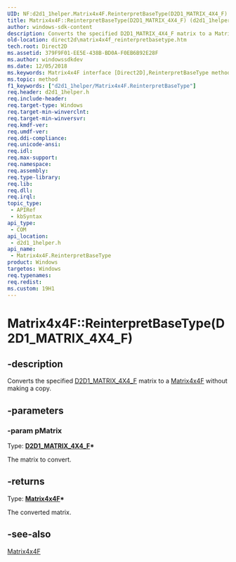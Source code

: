 ```yaml
---
UID: NF:d2d1_1helper.Matrix4x4F.ReinterpretBaseType(D2D1_MATRIX_4X4_F)
title: Matrix4x4F::ReinterpretBaseType(D2D1_MATRIX_4X4_F) (d2d1_1helper.h)
author: windows-sdk-content
description: Converts the specified D2D1_MATRIX_4X4_F matrix to a Matrix4x4F without making a copy.
old-location: direct2d\matrix4x4f_reinterpretbasetype.htm
tech.root: Direct2D
ms.assetid: 379F9F01-EE5E-438B-BD0A-F0EB6B92E28F
ms.author: windowssdkdev
ms.date: 12/05/2018
ms.keywords: Matrix4x4F interface [Direct2D],ReinterpretBaseType method, Matrix4x4F.ReinterpretBaseType, Matrix4x4F.ReinterpretBaseType(D2D1_MATRIX_4X4_F), Matrix4x4F::ReinterpretBaseType, Matrix4x4F::ReinterpretBaseType(D2D1_MATRIX_4X4_F), ReinterpretBaseType, ReinterpretBaseType method [Direct2D], ReinterpretBaseType method [Direct2D],Matrix4x4F interface, d2d1_1helper/Matrix4x4F::ReinterpretBaseType, direct2d.matrix4x4f_reinterpretbasetype
ms.topic: method
f1_keywords: ["d2d1_1helper/Matrix4x4F.ReinterpretBaseType"]
req.header: d2d1_1helper.h
req.include-header: 
req.target-type: Windows
req.target-min-winverclnt: 
req.target-min-winversvr: 
req.kmdf-ver: 
req.umdf-ver: 
req.ddi-compliance: 
req.unicode-ansi: 
req.idl: 
req.max-support: 
req.namespace: 
req.assembly: 
req.type-library: 
req.lib: 
req.dll: 
req.irql: 
topic_type:
 - APIRef
 - kbSyntax
api_type:
 - COM
api_location:
 - d2d1_1helper.h
api_name:
 - Matrix4x4F.ReinterpretBaseType
product: Windows
targetos: Windows
req.typenames: 
req.redist: 
ms.custom: 19H1
---
```


# Matrix4x4F::ReinterpretBaseType(D2D1_MATRIX_4X4_F)


## -description


Converts the specified <a href="https://docs.microsoft.com/windows/desktop/Direct2D/d2d1-matrix-3x2-f">D2D1_MATRIX_4X4_F</a> matrix to a <a href="https://docs.microsoft.com/windows/desktop/api/d2d1_1helper/nl-d2d1_1helper-matrix4x4f">Matrix4x4F</a> without making a copy.


## -parameters




### -param pMatrix

Type: <b><a href="https://docs.microsoft.com/previous-versions/windows/desktop/legacy/hh848012(v=vs.85)">D2D1_MATRIX_4X4_F</a>*</b>

The matrix to convert.


## -returns



Type: <b><a href="https://docs.microsoft.com/windows/desktop/api/d2d1_1helper/nl-d2d1_1helper-matrix4x4f">Matrix4x4F</a>*</b>

The converted matrix.




## -see-also




<a href="https://docs.microsoft.com/windows/desktop/api/d2d1_1helper/nl-d2d1_1helper-matrix4x4f">Matrix4x4F</a>
 

 

